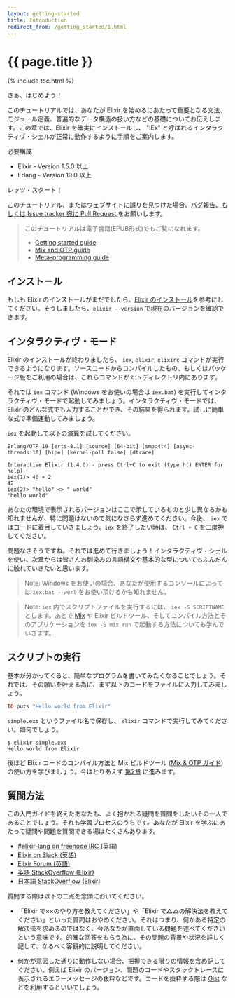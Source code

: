 ```yaml
---
layout: getting-started
title: Introduction
redirect_from: /getting_started/1.html
---
```


# {{ page.title }}

{% include toc.html %}

さぁ、はじめよう！

このチュートリアルでは、あなたが Elixir を始めるにあたって重要となる文法、モジュール定義、普遍的なデータ構造の扱い方などの基礎についてお伝えします。この章では、Elixir を確実にインストールし、 "IEx" と呼ばれるインタラクティヴ・シェルが正常に動作するように手順をご案内します。

必要構成

  * Elixir - Version 1.5.0 以上
  * Erlang - Version 19.0 以上


レッツ・スタート！

このチュートリアル、またはウェブサイトに誤りを見つけた場合、[バグ報告、もしくは Issue tracker 宛に Pull Request ](https://github.com/elixir-lang/elixir-lang.github.com)をお願いします。

> このチュートリアルは電子書籍(EPUB形式)でもご覧になれます。
>
>   * [Getting started guide](https://repo.hex.pm/guides/elixir/elixir-getting-started-guide.epub)
>   * [Mix and OTP guide](https://repo.hex.pm/guides/elixir/mix-and-otp.epub)
>   * [Meta-programming guide](https://repo.hex.pm/guides/elixir/meta-programming-in-elixir.epub)

## インストール

もしも Elixir のインストールがまだでしたら、[Elixir のインストール](/install.html)を参考にしてください。そうしましたら、`elixir --version` で現在のバージョンを確認できます。

## インタラクティヴ・モード

Elixir のインストールが終わりましたら、 `iex`, `elixir`, `elixirc` コマンドが実行できるようになります。ソースコードからコンパイルしたもの、もしくはパッケージ版をご利用の場合は、これらコマンドが `bin` ディレクトリ内にあります。

それでは `iex` コマンド (Windows をお使いの場合は `iex.bat`) を実行してインタラクティヴ・モードで起動してみましょう。インタラクティヴ・モードでは、Elixir のどんな式でも入力することができ、その結果を得られます。試しに簡単な式で準備運動してみましょう。

`iex` を起動して以下の演算を試してください。

```iex
Erlang/OTP 19 [erts-8.1] [source] [64-bit] [smp:4:4] [async-threads:10] [hipe] [kernel-poll:false] [dtrace]

Interactive Elixir (1.4.0) - press Ctrl+C to exit (type h() ENTER for help)
iex(1)> 40 + 2
42
iex(2)> "hello" <> " world"
"hello world"
```

あなたの環境で表示されるバージョンはここで示しているものと少し異なるかも知れませんが、特に問題はないので気になさらず進めてください。今後、 `iex` ではコードに着目していきましょう。`iex` を終了したい時は、 `Ctrl + C` を二度押してください。

問題なさそうですね。それでは進めて行きましょう！インタラクティヴ・シェルを使い、次章からは皆さんお馴染みの言語構文や基本的な型についてもふんだんに触れていきたいと思います。

> Note: Windows をお使いの場合、あなたが使用するコンソールによっては `iex.bat --werl` をお使い頂けるかも知れません。

> Note: `iex` 内でスクリプトファイルを実行するには、 `iex -S SCRIPTNAME` とします。あとで [Mix](/getting-started/mix-otp/introduction-to-mix.html) や Elixir ビルドツール、そしてコンパイル方法とそのアプリケーションを `iex -S mix run` で起動する方法についても学んでいきます。

## スクリプトの実行

基本が分かってくると、簡単なプログラムを書いてみたくなることでしょう。それでは、その願いを叶える為に、まず以下のコードをファイルに入力してみましょう。

```elixir
IO.puts "Hello world from Elixir"
```

`simple.exs` というファイル名で保存し、 `elixir` コマンドで実行してみてください。如何でしょう。

```console
$ elixir simple.exs
Hello world from Elixir
```

後ほど Elixir コードのコンパイル方法と Mix ビルドツール ([Mix & OTP ガイド](/getting-started/mix-otp/introduction-to-mix.html)) の使い方を学びましょう。今はとりあえず [第2章](/getting-started/basic-types.html) に進みます。

## 質問方法

この入門ガイドを終えたあなたも、よく抱かれる疑問を質問をしたいその一人であることでしょう。それも学習プロセスのうちです。あなたが Elixir を学ぶにあたって疑問や問題を質問できる場はたくさんあります。

  * [#elixir-lang on freenode IRC (英語)](irc://irc.freenode.net/elixir-lang)
  * [Elixir on Slack (英語)](https://elixir-slackin.herokuapp.com/)
  * [Elixir Forum (英語)](http://elixirforum.com)
  * [英語 StackOverflow (Elixir)](https://stackoverflow.com/questions/tagged/elixir)
  * [日本語 StackOverflow (Elixir)](https://ja.stackoverflow.com/questions/tagged/elixir)

質問する際は以下の二点を念頭においてください。

  * 「Elixir で××のやり方を教えてください」や「Elixir で△△の解決法を教えてください」といった質問はおやめください。それはつまり、何かある特定の解決法を求めるのではなく、今あなたが直面している問題を述べてくださいという意味です。的確な回答をもらう為に、その問題の背景や状況を詳しく記して、なるべく客観的に説明してください。

  * 何かが意図した通りに動作しない場合、把握できる限りの情報を含め記してください。例えば Elixir のバージョン、問題のコードやスタックトレースに表示されるエラーメッセージの抜粋などです。コードを抜粋する際は [Gist](https://gist.github.com/) などを利用するといいでしょう。
